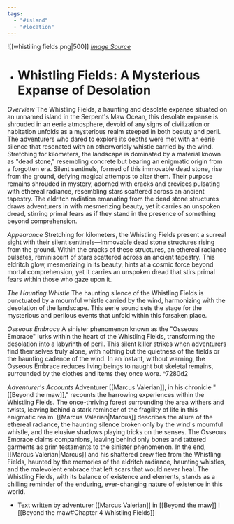 ```yaml
---
tags:
  - "#island"
  - "#location"
---
```

![[whistiling fields.png|500]]
_[Image Source](https://www.researchgate.net/figure/Michael-Brill-Safdar-Abidi-Landscape-of-Thorns_fig5_339102696)_
  
- # Whistling Fields: A Mysterious Expanse of Desolation

*Overview*
	The Whistling Fields, a haunting and desolate expanse situated on an unnamed island in the Serpent's Maw Ocean, this desolate expanse is shrouded in an eerie atmosphere, devoid of any signs of civilization or habitation unfolds as a mysterious realm steeped in both beauty and peril. The adventurers who dared to explore its depths were met with an eerie silence that resonated with an otherworldly whistle carried by the wind.
	Stretching for kilometers, the landscape is dominated by a material known as "dead stone," resembling concrete but bearing an enigmatic origin from a forgotten era. Silent sentinels, formed of this immovable dead stone, rise from the ground, defying magical attempts to alter them. Their purpose remains shrouded in mystery, adorned with cracks and crevices pulsating with ethereal radiance, resembling stars scattered across an ancient tapestry.
	The eldritch radiation emanating from the dead stone structures draws adventurers in with mesmerizing beauty, yet it carries an unspoken dread, stirring primal fears as if they stand in the presence of something beyond comprehension.

*Appearance*
	Stretching for kilometers, the Whistling Fields present a surreal sight with their silent sentinels—immovable dead stone structures rising from the ground. Within the cracks of these structures, an ethereal radiance pulsates, reminiscent of stars scattered across an ancient tapestry. This eldritch glow, mesmerizing in its beauty, hints at a cosmic force beyond mortal comprehension, yet it carries an unspoken dread that stirs primal fears within those who gaze upon it.

*The Haunting Whistle*
	The haunting silence of the Whistling Fields is punctuated by a mournful whistle carried by the wind, harmonizing with the desolation of the landscape. This eerie sound sets the stage for the mysterious and perilous events that unfold within this forsaken place.

*Osseous Embrace*
	A sinister phenomenon known as the "Osseous Embrace" lurks within the heart of the Whistling Fields, transforming the desolation into a labyrinth of peril. This silent killer strikes when adventurers find themselves truly alone, with nothing but the quietness of the fields or the haunting cadence of the wind. In an instant, without warning, the Osseous Embrace reduces living beings to naught but skeletal remains, surrounded by the clothes and items they once wore. ^7280d2

*Adventurer's Accounts*
	Adventurer [[Marcus Valerian]], in his chronicle "[[Beyond the maw]]," recounts the harrowing experiences within the Whistling Fields. The once-thriving forest surrounding the area withers and twists, leaving behind a stark reminder of the fragility of life in this enigmatic realm. [[Marcus Valerian|Marcus]] describes the allure of the ethereal radiance, the haunting silence broken only by the wind's mournful whistle, and the elusive shadows playing tricks on the senses. The Osseous Embrace claims companions, leaving behind only bones and tattered garments as grim testaments to the sinister phenomenon.
	In the end, [[Marcus Valerian|Marcus]] and his shattered crew flee from the Whistling Fields, haunted by the memories of the eldritch radiance, haunting whistles, and the malevolent embrace that left scars that would never heal. The Whistling Fields, with its balance of existence and elements, stands as a chilling reminder of the enduring, ever-changing nature of existence in this world.

- Text written by adventurer [[Marcus Valerian]] in [[Beyond the maw]]
	  ![[Beyond the maw#Chapter 4 Whistling Fields]]
